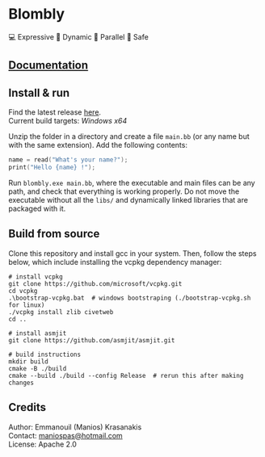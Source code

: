 # Blombly 

:computer: Expressive
:duck: Dynamic
:rocket: Parallel
:goggles: Safe

## [Documentation](https://blombly.readthedocs.io/en/latest/)

## Install & run

Find the latest release [here](https://github.com/maniospas/Blombly/releases/latest).
<br>Current build targets: *Windows x64*

Unzip the folder in a directory and create a file `main.bb` (or any name but with the same extension). Add the following contents:

```cpp
name = read("What's your name?");
print("Hello {name} !");
```

Run `blombly.exe main.bb`, where the executable and main files can be any path, and check that everything is working properly. 
Do not move the executable without all the `libs/` and dynamically linked libraries that are packaged with it.

## Build from source 

Clone this repository and install gcc in your system. Then, follow the steps below, which include installing the vcpkg dependency manager:

```
# install vcpkg
git clone https://github.com/microsoft/vcpkg.git
cd vcpkg
.\bootstrap-vcpkg.bat  # windows bootstraping (./bootstrap-vcpkg.sh for linux)
./vcpkg install zlib civetweb
cd ..

# install asmjit
git clone https://github.com/asmjit/asmjit.git

# build instructions
mkdir build
cmake -B ./build
cmake --build ./build --config Release  # rerun this after making changes
```

## Credits 

Author: Emmanouil (Manios) Krasanakis<br/> 
Contact: maniospas@hotmail.com<br/> 
License: Apache 2.0
